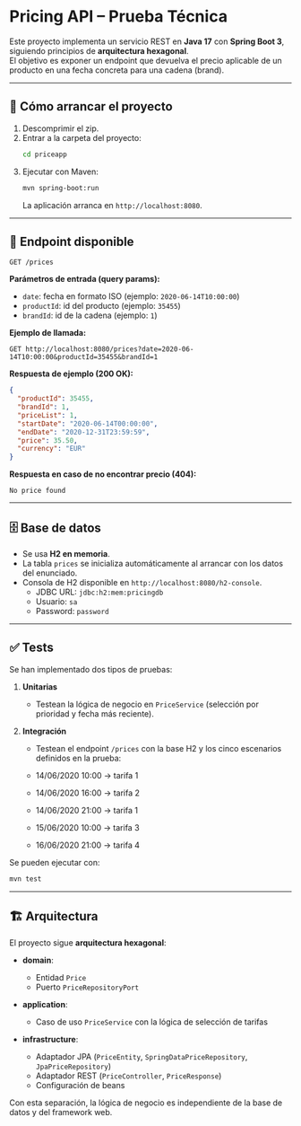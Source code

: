 # Pricing API – Prueba Técnica

Este proyecto implementa un servicio REST en **Java 17** con **Spring Boot 3**, siguiendo principios de **arquitectura hexagonal**.  
El objetivo es exponer un endpoint que devuelva el precio aplicable de un producto en una fecha concreta para una cadena (brand).

---

## 🚀 Cómo arrancar el proyecto

1. Descomprimir el zip.
2. Entrar a la carpeta del proyecto:
   ```bash
   cd priceapp
   ```
3. Ejecutar con Maven:
   ```bash
   mvn spring-boot:run
   ```
   La aplicación arranca en `http://localhost:8080`.

---

## 📌 Endpoint disponible

`GET /prices`

**Parámetros de entrada (query params):**
- `date`: fecha en formato ISO (ejemplo: `2020-06-14T10:00:00`)
- `productId`: id del producto (ejemplo: `35455`)
- `brandId`: id de la cadena (ejemplo: `1`)

**Ejemplo de llamada:**
```
GET http://localhost:8080/prices?date=2020-06-14T10:00:00&productId=35455&brandId=1
```

**Respuesta de ejemplo (200 OK):**
```json
{
  "productId": 35455,
  "brandId": 1,
  "priceList": 1,
  "startDate": "2020-06-14T00:00:00",
  "endDate": "2020-12-31T23:59:59",
  "price": 35.50,
  "currency": "EUR"
}
```

**Respuesta en caso de no encontrar precio (404):**
```
No price found
```

---

## 🗄️ Base de datos

- Se usa **H2 en memoria**.
- La tabla `prices` se inicializa automáticamente al arrancar con los datos del enunciado.
- Consola de H2 disponible en `http://localhost:8080/h2-console`.
    - JDBC URL: `jdbc:h2:mem:pricingdb`
    - Usuario: `sa`
    - Password: `password`

---

## ✅ Tests

Se han implementado dos tipos de pruebas:

1. **Unitarias**
    - Testean la lógica de negocio en `PriceService` (selección por prioridad y fecha más reciente).

2. **Integración**
    - Testean el endpoint `/prices` con la base H2 y los cinco escenarios definidos en la prueba:

    - 14/06/2020 10:00 → tarifa 1
    - 14/06/2020 16:00 → tarifa 2
    - 14/06/2020 21:00 → tarifa 1
    - 15/06/2020 10:00 → tarifa 3
    - 16/06/2020 21:00 → tarifa 4

Se pueden ejecutar con:
```bash
mvn test
```

---

## 🏗️ Arquitectura

El proyecto sigue **arquitectura hexagonal**:

- **domain**:
    - Entidad `Price`
    - Puerto `PriceRepositoryPort`

- **application**:
    - Caso de uso `PriceService` con la lógica de selección de tarifas

- **infrastructure**:
    - Adaptador JPA (`PriceEntity`, `SpringDataPriceRepository`, `JpaPriceRepository`)
    - Adaptador REST (`PriceController`, `PriceResponse`)
    - Configuración de beans

Con esta separación, la lógica de negocio es independiente de la base de datos y del framework web.
